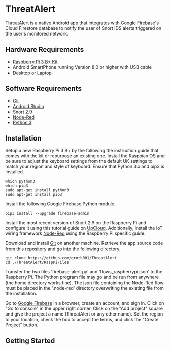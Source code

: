 # ThreatAlert

ThreatAlert is a native Android app that integrates with Google Firebase's Cloud Firestore database to notify the user of Snort IDS alerts triggered on the user's monitored network.

## Hardware Requirements

* [Raspberry Pi 3 B+ Kit](https://www.canakit.com/raspberry-pi/pi-3-model-b-plus-kits)
* Android SmartPhone running Version 8.0 or higher with USB cable
* Desktop or Laptop

## Software Requirements

* [Git](https://git-scm.com/)
* [Android Studio](https://developer.android.com/studio)
* [Snort 2.9](https://www.snort.org/)
* [Node-Red](https://nodered.org/)
* [Python 3](https://www.python.org/downloads/)

## Installation

Setup a new Raspberry Pi 3 B+ by the following the instruction guide that comes with the kit or repurpose an existing one. Install the Raspbian OS and be sure to adjust the keyboard settings from the default UK settings to match your region and style of keyboard. Ensure that Python 3.x and pip3 is installed.
```
which python3
which pip3
sudo apt-get install python3
sudo apt-get install pip3
```
Install the following Google Firebase Python module.
```
pip3 install --upgrade firebase-admin
```
Install the most recent version of Snort 2.9 on the Raspberry Pi and configure it using this tutorial guide on [UpCloud](https://upcloud.com/community/tutorials/installing-snort-on-debian/).
Additionally, install the IoT wiring framework [Node-Red](https://nodered.org/docs/hardware/raspberrypi) using the Raspberry Pi specific guide.

Download and install [Git](https://git-scm.com/) on another machine. Retrieve the app source code from this repository and go into the following directory.
```
git clone https://github.com/groth001/ThreatAlert
cd ./ThreatAlert/RaspPiFiles
```
Transfer the two files 'firebase-alert.py' and 'flows_raspberrypi.json' to the Raspberry Pi. The Python program file may go and be run from anywhere (the home directory works fine). The json file containing the Node-Red flow must be placed in the '.node-red' directory overwriting the existing file from the installation.
 
Go to [Google Firebase](https://firebase.google.com/) in a browser, create an account, and sign in. Click on "Go to console" in the upper right corner. Click on the "Add project" square and give the project a name (ThreatAlert or any other name). Set the region to your location, check the box to accept the terms, and click the "Create Project" button.


## Getting Started
